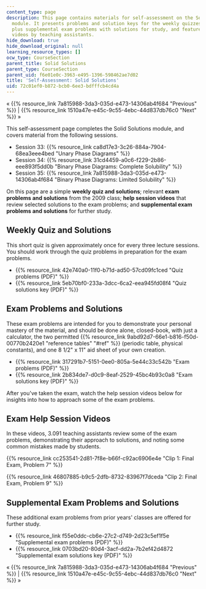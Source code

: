 ```yaml
---
content_type: page
description: This page contains materials for self-assessment on the Solid Solutions
  module. It presents problems and solution keys for the weekly quizzes and exam problems,
  plus supplemental exam problems with solutions for study, and features help session
  videos by teaching assistants.
hide_download: true
hide_download_original: null
learning_resource_types: []
ocw_type: CourseSection
parent_title: Solid Solutions
parent_type: CourseSection
parent_uid: f6e01e0c-3963-e495-1396-598462ae7d02
title: 'Self-Assessment: Solid Solutions'
uid: 72c01ef0-b872-bcb0-6ee3-bdfffcb4cd4a
---
```


« {{% resource_link 7a815988-3da3-035d-e473-14306ab4f684 "Previous" %}} | {{% resource_link 1510a47e-e45c-9c55-4ebc-44d837db76c0 "Next" %}} »

This self-assessment page completes the Solid Solutions module, and covers material from the following sessions.

*   Session 33: {{% resource_link ca8d17e3-3c26-884a-7904-68ea3eee4bed "Unary Phase Diagrams" %}}
*   Session 34: {{% resource_link 31cd4459-a0c6-f229-2b86-eee893f5dd0b "Binary Phase Diagrams: Complete Solubility" %}}
*   Session 35: {{% resource_link 7a815988-3da3-035d-e473-14306ab4f684 "Binary Phase Diagrams: Limited Solubility" %}}

On this page are a simple **weekly quiz and solutions**; relevant **exam problems and solutions** from the 2009 class; **help session videos** that review selected solutions to the exam problems; and **supplemental exam problems and solutions** for further study.

Weekly Quiz and Solutions
-------------------------

This short quiz is given approximately once for every three lecture sessions. You should work through the quiz problems in preparation for the exam problems.

*   {{% resource_link 42e740a0-11f0-b71d-ad50-57cd09fc1ced "Quiz problems (PDF)" %}}
*   {{% resource_link 5eb70bf0-233a-3dcc-6ca2-eea945fd08f4 "Quiz solutions key (PDF)" %}}

Exam Problems and Solutions
---------------------------

These exam problems are intended for you to demonstrate your personal mastery of the material, and should be done alone, closed-book, with just a calculator, the two permitted {{% resource_link 9abd92d7-66e1-b816-f50d-00770b2420e1 "reference tables" "#ref" %}} (periodic table, physical constants), and one 8 1/2" x 11" aid sheet of your own creation.

*   {{% resource_link 317291b7-5151-0ee0-805a-5e44c33c542b "Exam problems (PDF)" %}}
*   {{% resource_link 2b834de7-d0c9-8eaf-2529-45bc4b93c0a8 "Exam solutions key (PDF)" %}}

After you've taken the exam, watch the help session videos below for insights into how to approach some of the exam problems.

Exam Help Session Videos
------------------------

In these videos, 3.091 teaching assistants review some of the exam problems, demonstrating their approach to solutions, and noting some common mistakes made by students.

{{% resource_link cc253541-2d81-7f8e-b66f-c92ac6906e4e "Clip 1: Final Exam, Problem 7" %}}

{{% resource_link 46807885-b9c5-2dfb-8732-83967f7dceda "Clip 2: Final Exam, Problem 9" %}}

Supplemental Exam Problems and Solutions
----------------------------------------

These additional exam problems from prior years' classes are offered for further study.

*   {{% resource_link f55e0ddc-cb6e-27c2-d749-2d23c5ef1f5e "Supplemental exam problems (PDF)" %}}
*   {{% resource_link 0703bd20-80d4-3acf-dd2a-7b2ef42d4872 "Supplemental exam solutions key (PDF)" %}}

« {{% resource_link 7a815988-3da3-035d-e473-14306ab4f684 "Previous" %}} | {{% resource_link 1510a47e-e45c-9c55-4ebc-44d837db76c0 "Next" %}} »